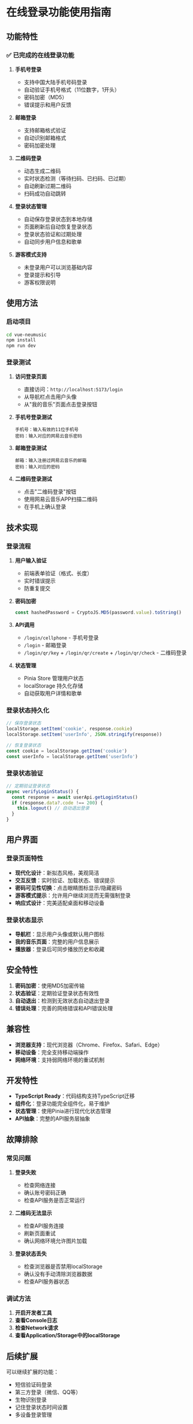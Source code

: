 # 在线登录功能使用指南

## 功能特性

### ✅ 已完成的在线登录功能

1. **手机号登录**
   - 支持中国大陆手机号码登录
   - 自动验证手机号格式（11位数字，1开头）
   - 密码加密（MD5）
   - 错误提示和用户反馈

2. **邮箱登录**
   - 支持邮箱格式验证
   - 自动识别邮箱格式
   - 密码加密处理

3. **二维码登录**
   - 动态生成二维码
   - 实时状态检测（等待扫码、已扫码、已过期）
   - 自动刷新过期二维码
   - 扫码成功自动跳转

4. **登录状态管理**
   - 自动保存登录状态到本地存储
   - 页面刷新后自动恢复登录状态
   - 登录状态验证和过期处理
   - 自动同步用户信息和歌单

5. **游客模式支持**
   - 未登录用户可以浏览基础内容
   - 登录提示和引导
   - 游客权限说明

## 使用方法

### 启动项目

```bash
cd vue-neumusic
npm install
npm run dev
```

### 登录测试

1. **访问登录页面**
   - 直接访问：`http://localhost:5173/login`
   - 从导航栏点击用户头像
   - 从"我的音乐"页面点击登录按钮

2. **手机号登录测试**
   ```
   手机号：输入有效的11位手机号
   密码：输入对应的网易云音乐密码
   ```

3. **邮箱登录测试**
   ```
   邮箱：输入注册过网易云音乐的邮箱
   密码：输入对应的密码
   ```

4. **二维码登录测试**
   - 点击"二维码登录"按钮
   - 使用网易云音乐APP扫描二维码
   - 在手机上确认登录

## 技术实现

### 登录流程

1. **用户输入验证**
   - 前端表单验证（格式、长度）
   - 实时错误提示
   - 防重复提交

2. **密码加密**
   ```javascript
   const hashedPassword = CryptoJS.MD5(password.value).toString()
   ```

3. **API调用**
   - `/login/cellphone` - 手机号登录
   - `/login` - 邮箱登录
   - `/login/qr/key` + `/login/qr/create` + `/login/qr/check` - 二维码登录

4. **状态管理**
   - Pinia Store 管理用户状态
   - localStorage 持久化存储
   - 自动获取用户详情和歌单

### 登录状态持久化

```javascript
// 保存登录状态
localStorage.setItem('cookie', response.cookie)
localStorage.setItem('userInfo', JSON.stringify(response))

// 恢复登录状态
const cookie = localStorage.getItem('cookie')
const userInfo = localStorage.getItem('userInfo')
```

### 登录状态验证

```javascript
// 定期验证登录状态
async verifyLoginStatus() {
  const response = await userApi.getLoginStatus()
  if (response.data?.code !== 200) {
    this.logout() // 自动退出登录
  }
}
```

## 用户界面

### 登录页面特性

- **现代化设计**：新拟态风格，美观简洁
- **交互反馈**：实时验证、加载状态、错误提示
- **密码可见性切换**：点击眼睛图标显示/隐藏密码
- **游客模式提示**：允许用户继续浏览而无需强制登录
- **响应式设计**：完美适配桌面和移动设备

### 登录状态显示

- **导航栏**：显示用户头像或默认用户图标
- **我的音乐页面**：完整的用户信息展示
- **播放器**：登录后可同步播放历史和收藏

## 安全特性

1. **密码加密**：使用MD5加密传输
2. **状态验证**：定期验证登录状态有效性
3. **自动退出**：检测到无效状态自动退出登录
4. **错误处理**：完善的网络错误和API错误处理

## 兼容性

- **浏览器支持**：现代浏览器（Chrome、Firefox、Safari、Edge）
- **移动设备**：完全支持移动端操作
- **网络环境**：支持弱网络环境的重试机制

## 开发特性

- **TypeScript Ready**：代码结构支持TypeScript迁移
- **组件化**：登录功能完全组件化，易于维护
- **状态管理**：使用Pinia进行现代化状态管理
- **API抽象**：完整的API服务层抽象

## 故障排除

### 常见问题

1. **登录失败**
   - 检查网络连接
   - 确认账号密码正确
   - 检查API服务是否正常运行

2. **二维码无法显示**
   - 检查API服务连接
   - 刷新页面重试
   - 确认网络环境允许图片加载

3. **登录状态丢失**
   - 检查浏览器是否禁用localStorage
   - 确认没有手动清除浏览器数据
   - 检查API服务器状态

### 调试方法

1. **开启开发者工具**
2. **查看Console日志**
3. **检查Network请求**
4. **查看Application/Storage中的localStorage**

## 后续扩展

可以继续扩展的功能：
- 短信验证码登录
- 第三方登录（微信、QQ等）
- 生物识别登录
- 记住登录状态时间设置
- 多设备登录管理